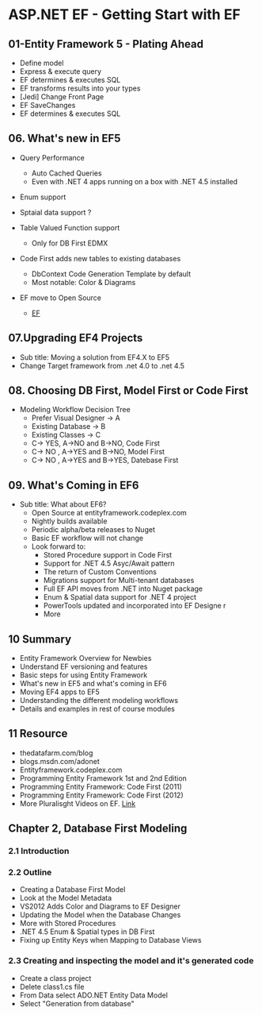 # ASP.NET EF - Getting Start with EF

## 01-Entity Framework 5 - Plating Ahead

* Define model
* Express & execute query
* EF determines & executes SQL
* EF transforms results into your types
* [Jedi] Change Front Page
* EF SaveChanges
* EF determines & executes SQL

## 06. What's new in EF5

* Query Performance
  * Auto Cached Queries
  * Even with .NET 4 apps running on a box with .NET 4.5 installed

* Enum support
* Sptaial data support ?
* Table Valued Function support
  * Only for DB First EDMX

* Code First adds new tables to existing databases
  * DbContext Code Generation Template by default
  * Most notable: Color & Diagrams

* EF move to Open Source
  * [EF](http://entityframework.codplex.com)
  
## 07.Upgrading EF4 Projects

* Sub title: Moving a solution from EF4.X to EF5
* Change Target framework from .net 4.0 to .net 4.5

## 08. Choosing DB First, Model First or Code First

* Modeling Workflow Decision Tree
  * Prefer Visual Designer -> A
  * Existing Database -> B
  * Existing Classes -> C
  * C-> YES, A->NO and B->NO, Code First
  * C-> NO , A->YES and B->NO, Model First
  * C-> NO , A->YES and B->YES, Datebase First

## 09. What's Coming in EF6

* Sub title: What about EF6?
  * Open Source at entityframework.codeplex.com
  * Nightly builds available
  * Periodic alpha/beta releases to Nuget
  * Basic EF workflow will not change
  * Look forward to:
    * Stored Procedure support in Code First
    * Support for .NET 4.5 Asyc/Await pattern
    * The return of Custom Conventions
    * Migrations support for Multi-tenant databases
    * Full EF API moves from .NET into Nuget package
    * Enum & Spatial data support for .NET 4 project
    * PowerTools updated and incorporated into EF Designe r
    * More

## 10 Summary

* Entity Framework Overview for Newbies
* Understand EF versioning and features
* Basic steps for using Entity Framework
* What's new in EF5 and what's coming in EF6
* Moving EF4 apps to EF5
* Understanding the different modeling workflows
* Details and examples in rest of course modules

## 11 Resource

* thedatafarm.com/blog
* blogs.msdn.com/adonet
* Entityframework.codeplex.com
* Programming Entity Framework 1st and 2nd Edition
* Programming Entity Framework: Code First (2011)
* Programming Entity Framework: Code First (2012)
* More Pluralisght Videos on EF. [Link](http://pluralsight.com/trainning/Course#entity-framework)

## Chapter 2, Database First Modeling

### 2.1 Introduction

### 2.2 Outline

* Creating a Database First Model
* Look at the Model Metadata
* VS2012 Adds Color and Diagrams to EF Designer
* Updating the Model when the Database Changes
* More with Stored Procedures
* .NET 4.5 Enum & Spatial types in DB First
* Fixing up Entity Keys when Mapping to Database Views

### 2.3 Creating and inspecting the model and it's generated code

* Create a class project
* Delete class1.cs file
* From Data select ADO.NET Entity Data Model
* Select "Generation from database"
